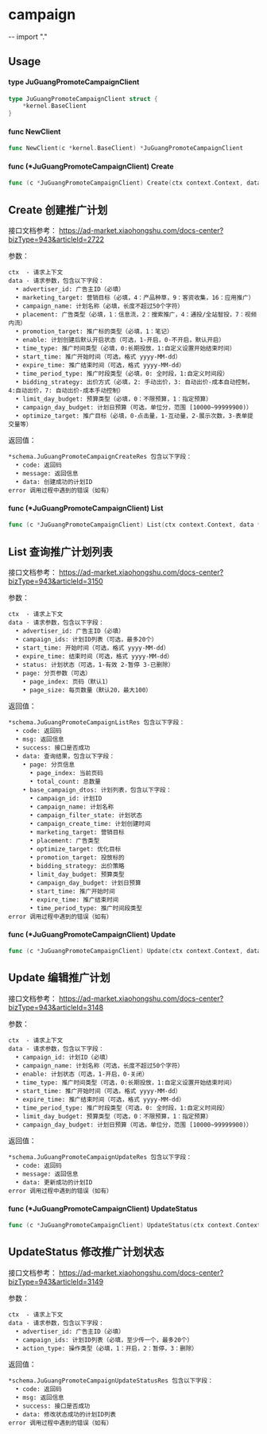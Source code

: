 # campaign
--
    import "."


## Usage

#### type JuGuangPromoteCampaignClient

```go
type JuGuangPromoteCampaignClient struct {
	*kernel.BaseClient
}
```


#### func  NewClient

```go
func NewClient(c *kernel.BaseClient) *JuGuangPromoteCampaignClient
```

#### func (*JuGuangPromoteCampaignClient) Create

```go
func (c *JuGuangPromoteCampaignClient) Create(ctx context.Context, data *schema.JuGuangPromoteCampaignCreateReq) (*schema.JuGuangPromoteCampaignCreateRes, error)
```
## Create 创建推广计划

接口文档参考： https://ad-market.xiaohongshu.com/docs-center?bizType=943&articleId=2722

参数：

    ctx  - 请求上下文
    data - 请求参数，包含以下字段：
      • advertiser_id: 广告主ID（必填）
      • marketing_target: 营销目标（必填，4：产品种草，9：客资收集，16：应用推广）
      • campaign_name: 计划名称（必填，长度不超过50个字符）
      • placement: 广告类型（必填，1：信息流，2：搜索推广，4：通投/全站智投，7：视频内流）
      • promotion_target: 推广标的类型（必填，1：笔记）
      • enable: 计划创建后默认开启状态（可选，1-开启，0-不开启，默认开启）
      • time_type: 推广时间类型（必填，0:长期投放，1:自定义设置开始结束时间）
      • start_time: 推广开始时间（可选，格式 yyyy-MM-dd）
      • expire_time: 推广结束时间（可选，格式 yyyy-MM-dd）
      • time_period_type: 推广时段类型（必填，0: 全时段，1:自定义时间段）
      • bidding_strategy: 出价方式（必填，2: 手动出价，3: 自动出价-成本自动控制，4:自动出价，7: 自动出价-成本手动控制）
      • limit_day_budget: 预算类型（必填，0：不限预算，1：指定预算）
      • campaign_day_budget: 计划日预算（可选，单位分，范围 [10000~99999900)）
      • optimize_target: 推广目标（必填，0-点击量，1-互动量，2-展示次数，3-表单提交量等）

返回值：

    *schema.JuGuangPromoteCampaignCreateRes 包含以下字段：
      • code: 返回码
      • message: 返回信息
      • data: 创建成功的计划ID
    error 调用过程中遇到的错误（如有）

#### func (*JuGuangPromoteCampaignClient) List

```go
func (c *JuGuangPromoteCampaignClient) List(ctx context.Context, data *schema.JuGuangPromoteCampaignListReq) (*schema.JuGuangPromoteCampaignListRes, error)
```
## List 查询推广计划列表

接口文档参考： https://ad-market.xiaohongshu.com/docs-center?bizType=943&articleId=3150

参数：

    ctx  - 请求上下文
    data - 请求参数，包含以下字段：
      • advertiser_id: 广告主ID（必填）
      • campaign_ids: 计划ID列表（可选，最多20个）
      • start_time: 开始时间（可选，格式 yyyy-MM-dd）
      • expire_time: 结束时间（可选，格式 yyyy-MM-dd）
      • status: 计划状态（可选，1-有效 2-暂停 3-已删除）
      • page: 分页参数（可选）
        • page_index: 页码（默认1）
        • page_size: 每页数量（默认20，最大100）

返回值：

    *schema.JuGuangPromoteCampaignListRes 包含以下字段：
      • code: 返回码
      • msg: 返回信息
      • success: 接口是否成功
      • data: 查询结果，包含以下字段：
        • page: 分页信息
          • page_index: 当前页码
          • total_count: 总数量
        • base_campaign_dtos: 计划列表，包含以下字段：
          • campaign_id: 计划ID
          • campaign_name: 计划名称
          • campaign_filter_state: 计划状态
          • campaign_create_time: 计划创建时间
          • marketing_target: 营销目标
          • placement: 广告类型
          • optimize_target: 优化目标
          • promotion_target: 投放标的
          • bidding_strategy: 出价策略
          • limit_day_budget: 预算类型
          • campaign_day_budget: 计划日预算
          • start_time: 推广开始时间
          • expire_time: 推广结束时间
          • time_period_type: 推广时间段类型
    error 调用过程中遇到的错误（如有）

#### func (*JuGuangPromoteCampaignClient) Update

```go
func (c *JuGuangPromoteCampaignClient) Update(ctx context.Context, data *schema.JuGuangPromoteCampaignUpdateReq) (*schema.JuGuangPromoteCampaignUpdateRes, error)
```
## Update 编辑推广计划

接口文档参考： https://ad-market.xiaohongshu.com/docs-center?bizType=943&articleId=3148

参数：

    ctx  - 请求上下文
    data - 请求参数，包含以下字段：
      • campaign_id: 计划ID（必填）
      • campaign_name: 计划名称（可选，长度不超过50个字符）
      • enable: 计划状态（可选，1-开启，0-关闭）
      • time_type: 推广时间类型（可选，0:长期投放，1:自定义设置开始结束时间）
      • start_time: 推广开始时间（可选，格式 yyyy-MM-dd）
      • expire_time: 推广结束时间（可选，格式 yyyy-MM-dd）
      • time_period_type: 推广时段类型（可选，0: 全时段，1:自定义时间段）
      • limit_day_budget: 预算类型（可选，0：不限预算，1：指定预算）
      • campaign_day_budget: 计划日预算（可选，单位分，范围 [10000~99999900)）

返回值：

    *schema.JuGuangPromoteCampaignUpdateRes 包含以下字段：
      • code: 返回码
      • message: 返回信息
      • data: 更新成功的计划ID
    error 调用过程中遇到的错误（如有）

#### func (*JuGuangPromoteCampaignClient) UpdateStatus

```go
func (c *JuGuangPromoteCampaignClient) UpdateStatus(ctx context.Context, data *schema.JuGuangPromoteCampaignUpdateStatusReq) (*schema.JuGuangPromoteCampaignUpdateStatusRes, error)
```
## UpdateStatus 修改推广计划状态

接口文档参考： https://ad-market.xiaohongshu.com/docs-center?bizType=943&articleId=3149

参数：

    ctx  - 请求上下文
    data - 请求参数，包含以下字段：
      • advertiser_id: 广告主ID（必填）
      • campaign_ids: 计划ID列表（必填，至少传一个，最多20个）
      • action_type: 操作类型（必填，1：开启，2：暂停，3：删除）

返回值：

    *schema.JuGuangPromoteCampaignUpdateStatusRes 包含以下字段：
      • code: 返回码
      • msg: 返回信息
      • success: 接口是否成功
      • data: 修改状态成功的计划ID列表
    error 调用过程中遇到的错误（如有）

